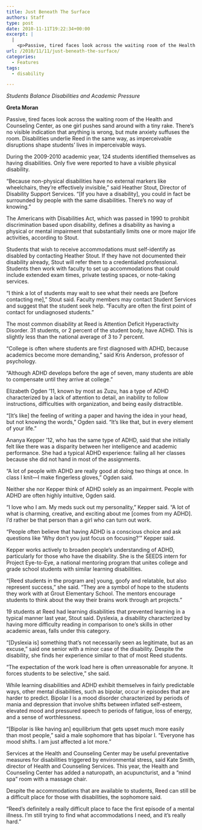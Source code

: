 ```yaml
---
title: Just Beneath The Surface
authors: Staff
type: post
date: 2010-11-11T19:22:34+00:00
excerpt: |
  |
    <p>Passive, tired faces look across the waiting room of the Health and  Counseling Center, as one girl pushes sand around with a tiny rake.  There’s no visible indication that anything is wrong, but mute anxiety  suffuses the room. Disabilities underlie Reed in the same way</p>
url: /2010/11/11/just-beneath-the-surface/
categories:
  - Features
tags:
  - disability

---
```

_Students Balance Disabilities and Academic Pressure_

**Greta Moran**

Passive, tired faces look across the waiting room of the Health and Counseling Center, as one girl pushes sand around with a tiny rake. There’s no visible indication that anything is wrong, but mute anxiety suffuses the room. Disabilities underlie Reed in the same way, as imperceivable disruptions shape students’ lives in imperceivable ways.

During the 2009-2010 academic year, 124 students identified themselves as having disabilities. Only five were reported to have a visible physical disability.

“Because non-physical disabilities have no external markers like wheelchairs, they’re effectively invisible,” said Heather Stout, Director of Disability Support Services. “[If you have a disability], you could in fact be surrounded by people with the same disabilities. There’s no way of knowing.”

The Americans with Disabilities Act, which was passed in 1990 to prohibit discrimination based upon disability, defines a disability as having a physical or mental impairment that substantially limits one or more major life activities, according to Stout.

Students that wish to receive accommodations must self-identify as disabled by contacting Heather Stout. If they have not documented their disability already, Stout will refer them to a credentialed professional. Students then work with faculty to set up accommodations that could include extended exam times, private testing spaces, or note-taking services.

“I think a lot of students may wait to see what their needs are [before contacting me],” Stout said. Faculty members may contact Student Services and suggest that the student seek help. “Faculty are often the first point of contact for undiagnosed students.”

The most common disability at Reed is Attention Deficit Hyperactivity Disorder. 31 students, or 2 percent of the student body, have ADHD. This is slightly less than the national average of 3 to 7 percent.

“College is often where students are first diagnosed with ADHD, because academics become more demanding,” said Kris Anderson, professor of psychology.

“Although ADHD develops before the age of seven, many students are able to compensate until they arrive at college.”

Elizabeth Ogden ’11, known by most as Zuzu, has a type of ADHD characterized by a lack of attention to detail, an inability to follow instructions, difficulties with organization, and being easily distractible.

“[It’s like] the feeling of writing a paper and having the idea in your head, but not knowing the words,” Ogden said. “It’s like that, but in every element of your life.”

Ananya Kepper ’12, who has the same type of ADHD, said that she initially felt like there was a disparity between her intelligence and academic performance. She had a typical ADHD experience: failing all her classes because she did not hand in most of the assignments.

“A lot of people with ADHD are really good at doing two things at once. In class I knit—I make fingerless gloves,” Ogden said.

Neither she nor Kepper think of ADHD solely as an impairment. People with ADHD are often highly intuitive, Ogden said.

“I love who I am. My meds suck out my personality,” Kepper said. “A lot of what is charming, creative, and exciting about me [comes from my ADHD]. I’d rather be that person than a girl who can turn out work.

“People often believe that having ADHD is a conscious choice and ask questions like ‘Why don’t you just focus on focusing?’” Kepper said.

Kepper works actively to broaden people’s understanding of ADHD, particularly for those who have the disability. She is the SEEDS intern for Project Eye-to-Eye, a national mentoring program that unites college and grade school students with similar learning disabilities.

“[Reed students in the program are] young, goofy and relatable, but also represent success,” she said. “They are a symbol of hope to the students they work with at Grout Elementary School. The mentors encourage students to think about the way their brains work through art projects.”

19 students at Reed had learning disabilities that prevented learning in a typical manner last year, Stout said. Dyslexia, a disability characterized by having more difficulty reading in comparison to one’s skills in other academic areas, falls under this category.

“[Dyslexia is] something that’s not necessarily seen as legitimate, but as an excuse,” said one senior with a minor case of the disability. Despite the disability, she finds her experience similar to that of most Reed students.

“The expectation of the work load here is often unreasonable for anyone. It forces students to be selective,” she said.

While learning disabilities and ADHD exhibit themselves in fairly predictable ways, other mental disabilities, such as bipolar, occur in episodes that are harder to predict. Bipolar I is a mood disorder characterized by periods of mania and depression that involve shifts between inflated self-esteem, elevated mood and pressured speech to periods of fatigue, loss of energy, and a sense of worthlessness.

“[Bipolar is like having an] equilibrium that gets upset much more easily than most people,” said a male sophomore that has bipolar I. “Everyone has mood shifts. I am just affected a lot more.”

Services at the Health and Counseling Center may be useful preventative measures for disabilities triggered by environmental stress, said Kate Smith, director of Health and Counseling Services. This year, the Health and Counseling Center has added a naturopath, an acupuncturist, and a “mind spa” room with a massage chair.

Despite the accommodations that are available to students, Reed can still be a difficult place for those with disabilities, the sophomore said.

“Reed’s definitely a really difficult place to face the first episode of a mental illness. I’m still trying to find what accommodations I need, and it’s really hard.”